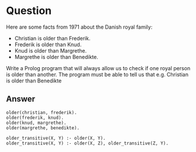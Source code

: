 # Question
Here are some facts from 1971 about the Danish royal family:

* Christian is older than Frederik.
* Frederik is older than Knud.
* Knud is older than Margrethe.
* Margrethe is older than Benedikte.

Write a Prolog program that will always allow us to check if one royal person is older than another.
The program must be able to tell us that e.g. Christian is older than Benedikte

## Answer
```
older(christian, frederik).
older(frederik, knud).
older(knud, margrethe).
older(margrethe, benedikte).

older_transitive(X, Y) :- older(X, Y).
older_transitive(X, Y) :- older(X, Z), older_transitive(Z, Y).
```